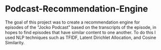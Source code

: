 # Podcast-Recommendation-Engine
The goal of this project was to create a recommendation engine for episodes of the "Jocko Podcast" based on the transcripts of the episode, in hopes to find episodes that have similar content to one another. To do this I used NLP techniques such as TFIDF,  Latent Dirichlet Allocation, and Cosine Similarity.
